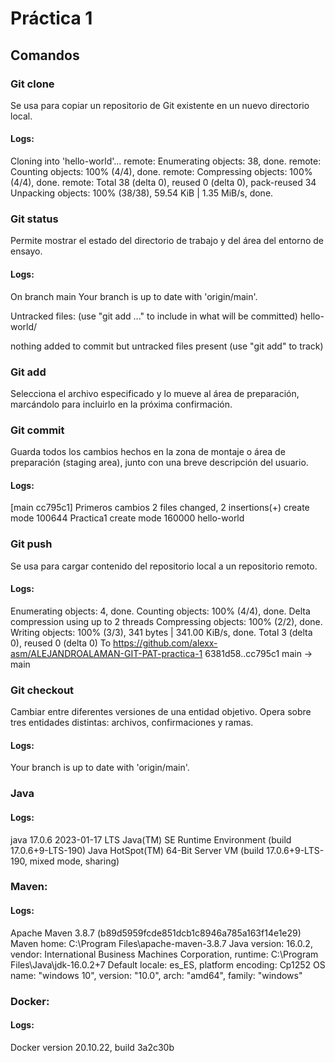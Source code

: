 # Práctica 1

## Comandos

### Git clone
Se usa para copiar un repositorio de Git existente en un nuevo directorio local.

#### Logs:
Cloning into 'hello-world'...
remote: Enumerating objects: 38, done.
remote: Counting objects: 100% (4/4), done.
remote: Compressing objects: 100% (4/4), done.
remote: Total 38 (delta 0), reused 0 (delta 0), pack-reused 34
Unpacking objects: 100% (38/38), 59.54 KiB | 1.35 MiB/s, done.

### Git status
Permite mostrar el estado del directorio de trabajo y del área del entorno de ensayo.

#### Logs:
On branch main
Your branch is up to date with 'origin/main'.

Untracked files:
  (use "git add <file>..." to include in what will be committed)
        hello-world/

nothing added to commit but untracked files present (use "git add" to track)

### Git add
Selecciona el archivo especificado y lo mueve al área de preparación, marcándolo para incluirlo en la próxima confirmación.

### Git commit
Guarda todos los cambios hechos en la zona de montaje o área de preparación (staging area), junto con una breve descripción del usuario.

#### Logs:
[main cc795c1] Primeros cambios
 2 files changed, 2 insertions(+)
 create mode 100644 Practica1
 create mode 160000 hello-world

### Git push
Se usa para cargar contenido del repositorio local a un repositorio remoto.

#### Logs:
Enumerating objects: 4, done.
Counting objects: 100% (4/4), done.
Delta compression using up to 2 threads
Compressing objects: 100% (2/2), done.
Writing objects: 100% (3/3), 341 bytes | 341.00 KiB/s, done.
Total 3 (delta 0), reused 0 (delta 0)
To https://github.com/alexx-asm/ALEJANDROALAMAN-GIT-PAT-practica-1
   6381d58..cc795c1  main -> main

### Git checkout
Cambiar entre diferentes versiones de una entidad objetivo. Opera sobre tres entidades distintas: archivos, confirmaciones y ramas.

#### Logs:
Your branch is up to date with 'origin/main'.

### Java

#### Logs:
java 17.0.6 2023-01-17 LTS
Java(TM) SE Runtime Environment (build 17.0.6+9-LTS-190)
Java HotSpot(TM) 64-Bit Server VM (build 17.0.6+9-LTS-190, mixed mode, sharing)

### Maven:

#### Logs:
Apache Maven 3.8.7 (b89d5959fcde851dcb1c8946a785a163f14e1e29)
Maven home: C:\Program Files\apache-maven-3.8.7
Java version: 16.0.2, vendor: International Business Machines Corporation, runtime: C:\Program Files\Java\jdk-16.0.2+7
Default locale: es_ES, platform encoding: Cp1252
OS name: "windows 10", version: "10.0", arch: "amd64", family: "windows"

### Docker:

#### Logs:
Docker version 20.10.22, build 3a2c30b
